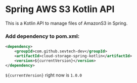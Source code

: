 # Spring AWS S3 Kotlin API

This is a Kotlin API to manage files of AmazonS3 in Spring. 

### Add dependency to pom.xml:

```xml
<dependency>
	<groupId>com.github.sevtech-dev</groupId>
	<artifactId>cloud-storage-spring-kotlin</artifactId>
	<version>${currentVersion}</version>
</dependency>
```

```${currentVersion}``` right now is ```1.0.0```
